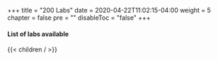 +++
title = "200 Labs"
date = 2020-04-22T11:02:15-04:00
weight = 5
chapter = false
pre = ""
disableToc = "false"
+++

#### List of labs available
{{< children / >}}
